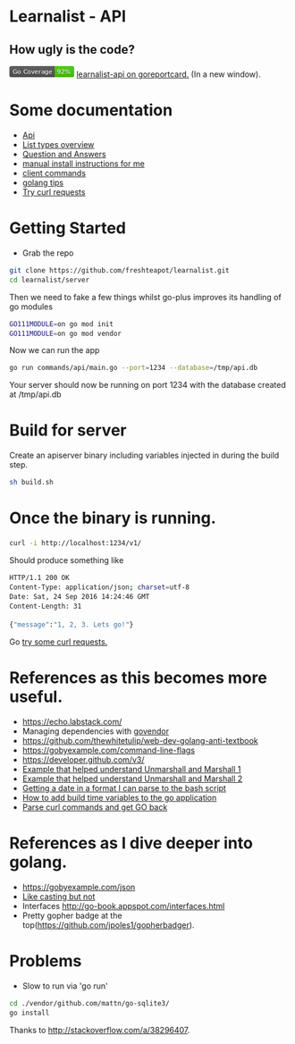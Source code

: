 # Learnalist - API

## How ugly is the code?
![Code coverage, manually ran](./coverage_badge.png) <a href="https://goreportcard.com/report/github.com/freshteapot/learnalist-api" target="_blank">learnalist-api on goreportcard.</a> (In a new window).

# Some documentation
* [Api](./doc/api.md)
* [List types overview](./doc/list.types.md)
* [Question and Answers](./doc/qa.md)
* [manual install instructions for me](./doc/INSTALL.md)
* [client commands](./doc/client.md)
* [golang tips](./doc/tips.md)
* [Try curl requests](./doc/play.along.md)

# Getting Started

* Grab the repo
```sh
git clone https://github.com/freshteapot/learnalist.git
cd learnalist/server
```
Then we need to fake a few things whilst go-plus improves its handling of go modules
```sh
GO111MODULE=on go mod init
GO111MODULE=on go mod vendor
```
Now we can run the app
```sh
go run commands/api/main.go --port=1234 --database=/tmp/api.db
```
Your server should now be running on port 1234 with the database created at /tmp/api.db


# Build for server
Create an apiserver binary including variables injected in during the build step.
```sh
sh build.sh
```

# Once the binary is running.
```sh
curl -i http://localhost:1234/v1/
```

Should produce something like
```sh
HTTP/1.1 200 OK
Content-Type: application/json; charset=utf-8
Date: Sat, 24 Sep 2016 14:24:46 GMT
Content-Length: 31

{"message":"1, 2, 3. Lets go!"}
```

Go [try some curl requests.](./doc/play.along.md)


# References as this becomes more useful.

* https://echo.labstack.com/
* Managing dependencies with [govendor](https://github.com/kardianos/govendor)
* https://github.com/thewhitetulip/web-dev-golang-anti-textbook
* https://gobyexample.com/command-line-flags
* https://developer.github.com/v3/
* [Example that helped understand Unmarshall and Marshall 1](http://mattyjwilliams.blogspot.no/2013/01/using-go-to-unmarshal-json-lists-with.html)
* [Example that helped understand Unmarshall and Marshall 2](https://gist.github.com/mdwhatcott/8dd2eef0042f7f1c0cd8)
* [Getting a date in a format I can parse to the bash script](https://stackoverflow.com/questions/21363187/git-show-dates-in-utc)
* [How to add build time variables to the go application](https://github.com/Ropes/go-linker-vars-example)
* [Parse curl commands and get GO back](https://mholt.github.io/curl-to-go)

# References as I dive deeper into golang.
* https://gobyexample.com/json
* [Like casting but not](https://golang.org/ref/spec#Type_assertions)
* Interfaces http://go-book.appspot.com/interfaces.html
* Pretty gopher badge at the top(https://github.com/jpoles1/gopherbadger).

# Problems

* Slow to run via 'go run'
```sh
cd ./vendor/github.com/mattn/go-sqlite3/
go install
```

Thanks to http://stackoverflow.com/a/38296407.
